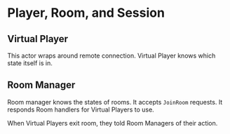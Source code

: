 # Player, Room, and Session

## Virtual Player

This actor wraps around remote connection.
Virtual Player knows which state itself is in.

## Room Manager

Room manager knows the states of rooms.
It accepts `JoinRoom` requests.
It responds Room handlers for Virtual Players to use.

When Virtual Players exit room, they told Room Managers
of their action.

